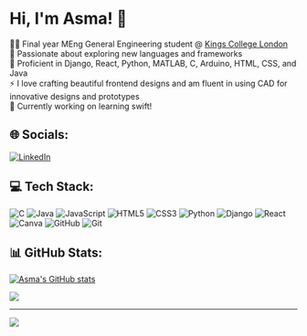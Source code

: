 # Hi, I'm Asma! 👋
👩‍💻 Final year MEng General Engineering student @ [Kings College London](https://www.kcl.ac.uk/study/undergraduate/courses/general-engineering-meng) <br/>
🔭 Passionate about exploring new languages and frameworks <br/>
🌱 Proficient in Django, React, Python, MATLAB, C, Arduino, HTML, CSS, and Java <br/>
⚡ I love crafting beautiful frontend designs and am fluent in using CAD for innovative designs and prototypes <br/> 
👯 Currently working on learning swift! <br/>

 

## 🌐 Socials:
[![LinkedIn](https://img.shields.io/badge/LinkedIn-%230077B5.svg?logo=linkedin&logoColor=white)](https://linkedin.com/in/https://www.linkedin.com/in/asma-zenagui-77aa04224/) 

## 💻 Tech Stack:
![C](https://img.shields.io/badge/c-%2300599C.svg?style=for-the-badge&logo=c&logoColor=white) ![Java](https://img.shields.io/badge/java-%23ED8B00.svg?style=for-the-badge&logo=openjdk&logoColor=white) ![JavaScript](https://img.shields.io/badge/javascript-%23323330.svg?style=for-the-badge&logo=javascript&logoColor=%23F7DF1E) ![HTML5](https://img.shields.io/badge/html5-%23E34F26.svg?style=for-the-badge&logo=html5&logoColor=white) ![CSS3](https://img.shields.io/badge/css3-%231572B6.svg?style=for-the-badge&logo=css3&logoColor=white) ![Python](https://img.shields.io/badge/python-3670A0?style=for-the-badge&logo=python&logoColor=ffdd54) ![Django](https://img.shields.io/badge/django-%23092E20.svg?style=for-the-badge&logo=django&logoColor=white) ![React](https://img.shields.io/badge/react-%2320232a.svg?style=for-the-badge&logo=react&logoColor=%2361DAFB) ![Canva](https://img.shields.io/badge/Canva-%2300C4CC.svg?style=for-the-badge&logo=Canva&logoColor=white) ![GitHub](https://img.shields.io/badge/github-%23121011.svg?style=for-the-badge&logo=github&logoColor=white) ![Git](https://img.shields.io/badge/git-%23F05033.svg?style=for-the-badge&logo=git&logoColor=white)
## 📊 GitHub Stats:
[![Asma's GitHub stats](https://github-readme-stats.vercel.app/api?username=Azzy4&show_icons=true&theme=radical)](https://github.com/Azzy4/github-readme-stats)<br/>
<!-- ![](https://github-readme-streak-stats.herokuapp.com/?user=Azzy4&theme=dark&hide_border=false)<br/> -->
![](https://github-readme-stats.vercel.app/api/top-langs/?username=Azzy4&theme=dark&hide_border=false&include_all_commits=false&count_private=false&layout=compact)

---
[![](https://visitcount.itsvg.in/api?id=Azzy4&icon=1&color=5)](https://visitcount.itsvg.in)

<!-- Proudly created with GPRM ( https://gprm.itsvg.in ) -->
